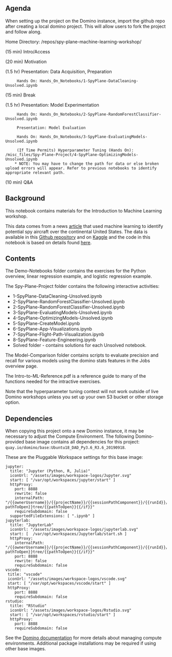 ## Agenda
When setting up the project on the Domino instance, import the github repo after creating a local domino project. This will allow users to fork the project and follow along.

Home Directory: /repos/spy-plane-machine-learning-workshop/

(15 min) Intro/Access

(20 min) Motivation

(1.5 hr) Presentation: Data Acquisition, Preparation

         Hands On: Hands_On_Notebooks/1-SpyPlane-DataCleaning-Unsolved.ipynb

(15 min) Break

(1.5 hr) Presentation: Model Experimentation

         Hands On: Hands_On_Notebooks/2-SpyPlane-RandomForestClassifier-Unsolved.ipynb
         
         Presentation: Model Evaluation
         
         Hands On: Hands_On_Notebooks/3-SpyPlane-EvaluatingModels-Unsolved.ipynb
                   
         (If Time Permits) Hyperparameter Tuning (Hands On): /misc_files/Spy-Plane-Project/4-SpyPlane-OptimizingModels-Unsolved.ipynb
        * NOTE: You may have to change the path for data or else broken upload errors will appear. Refer to previous notebooks to identify appropriate relevant path.
(10 min) Q&A

## Background
This notebook contains materials for the Introduction to Machine Learning workshop. 

This data comes from a news [article](https://www.buzzfeednews.com/article/peteraldhous/hidden-spy-planes) that used machine learning 
to identify potential spy aircraft over the continental United States. 
The data is available in this [Github repository](https://github.com/BuzzFeedNews/2017-08-spy-plane-finder) and on 
[Kaggle](https://www.kaggle.com/jboysen/spy-plane-finder)
and the code in this notebook is based on details found [here](https://buzzfeednews.github.io/2017-08-spy-plane-finder/).

## Contents
The Demo-Notebooks folder contains the exercises for the Python overview,
linear regression example, and logistic regression example. 

The Spy-Plane-Project folder contains the following interactive activities:
* 1-SpyPlane-DataCleaning-Unsolved.ipynb
* 2-SpyPlane-RandomForestClassifier-Unsolved.ipynb
* 2-SpyPlane-RandomForestClassifier-Unsolved.ipynb
* 3-SpyPlane-EvaluatingModels-Unsolved.ipynb
* 4-SpyPlane-OptimizingModels-Unsolved.ipynb
* 5-SpyPlane-CreateModel.ipynb
* 6-SpyPlane-App-Visualizations.ipynb
* 7-SpyPlane-Flight-Path-Visualization.ipynb
* 8-SpyPlane-Feature-Engineering.ipynb
* Solved folder - contains solutions for each Unsolved notebook.

The Model-Comparison folder contains scripts to evaluate precision and recall for various
models using the domino stats features in the Jobs overview page.

The Intro-to-ML-Reference.pdf is a reference guide to many of the functions
needed for the intractive exercises. 

Note that the hyperparameter tuning contest will not work outside of live Domino workshops unless you set up your own S3 bucket or other storage option. 

## Dependencies
When copying this project onto a new Domino instance, it may be necessary to adjust
the Compute Environment.
The following Domino-provided base image contains all dependencies for this project:
`quay.io/domino/base:Ubuntu18_DAD_Py3.6_R3.6_20190918`.

These are the Pluggable Workspace settings for this base image:
```
jupyter:
  title: "Jupyter (Python, R, Julia)"
  iconUrl: "/assets/images/workspace-logos/Jupyter.svg"
  start: [ "/var/opt/workspaces/jupyter/start" ]
  httpProxy:
    port: 8888
    rewrite: false
    internalPath: "/{{ownerUsername}}/{{projectName}}/{{sessionPathComponent}}/{{runId}}/{{#if pathToOpen}}tree/{{pathToOpen}}{{/if}}"
    requireSubdomain: false
  supportedFileExtensions: [ ".ipynb" ]
jupyterlab:
  title: "JupyterLab"
  iconUrl: "/assets/images/workspace-logos/jupyterlab.svg"
  start: [  /var/opt/workspaces/Jupyterlab/start.sh ]
  httpProxy:
    internalPath: "/{{ownerUsername}}/{{projectName}}/{{sessionPathComponent}}/{{runId}}/{{#if pathToOpen}}tree/{{pathToOpen}}{{/if}}"
    port: 8888
    rewrite: false
    requireSubdomain: false
vscode:
 title: "vscode"
 iconUrl: "/assets/images/workspace-logos/vscode.svg"
 start: [ "/var/opt/workspaces/vscode/start" ]
 httpProxy:
    port: 8888
    requireSubdomain: false
rstudio:
  title: "RStudio"
  iconUrl: "/assets/images/workspace-logos/Rstudio.svg"
  start: [ "/var/opt/workspaces/rstudio/start" ]
  httpProxy:
    port: 8888
    requireSubdomain: false
```

See the [Domino documentation](https://docs.dominodatalab.com/en/latest/user_guide/f51038/environment-management/)
for more details about managing compute environments.
Additional package installations may be required if using other base images.
